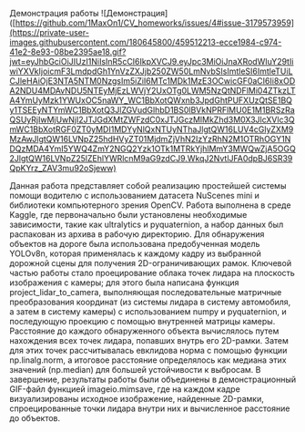 Демонстрация работы
![Демонстрация]([https://github.com/1MaxOn1/CV_homeworks/issues/4#issue-3179573959](https://private-user-images.githubusercontent.com/180645800/459512213-ecce1984-c974-41e2-8e93-08be2395ae18.gif?jwt=eyJhbGciOiJIUzI1NiIsInR5cCI6IkpXVCJ9.eyJpc3MiOiJnaXRodWIuY29tIiwiYXVkIjoicmF3LmdpdGh1YnVzZXJjb250ZW50LmNvbSIsImtleSI6ImtleTUiLCJleHAiOjE3NTA5NTM0NzgsIm5iZiI6MTc1MDk1MzE3OCwicGF0aCI6Ii8xODA2NDU4MDAvNDU5NTEyMjEzLWVjY2UxOTg0LWM5NzQtNDFlMi04ZTkzLTA4YmUyMzk1YWUxOC5naWY_WC1BbXotQWxnb3JpdGhtPUFXUzQtSE1BQy1TSEEyNTYmWC1BbXotQ3JlZGVudGlhbD1BS0lBVkNPRFlMU0E1M1BRSzRaQSUyRjIwMjUwNjI2JTJGdXMtZWFzdC0xJTJGczMlMkZhd3M0X3JlcXVlc3QmWC1BbXotRGF0ZT0yMDI1MDYyNlQxNTUyNThaJlgtQW16LUV4cGlyZXM9MzAwJlgtQW16LVNpZ25hdHVyZT01MjdmZjVhN2IzYzRhN2M1OTRhOGY1NDQzMDA4YmI5YWQ4ZmY2NGQ2Yzk1OTk1MTRkYjhlMmY3MWQwZjA5OGQ2JlgtQW16LVNpZ25lZEhlYWRlcnM9aG9zdCJ9.WkqJ2NvtlJFA0dpBJ6SR39QpKYrz_ZAV3mu92oSjeww)


Данная работа представляет собой реализацию простейшей системы помощи водителю с использованием датасета NuScenes mini и библиотеки компьютерного зрения OpenCV. Работа выполнена в среде Kaggle, где первоначально были установлены необходимые зависимости, такие как ultralytics и pyquaternion, а набор данных был распакован из архива в рабочую директорию. Для обнаружения объектов на дороге была использована предобученная модель YOLOv8n, которая применялась к каждому кадру из выбранной дорожной сцены для получения 2D-ограничивающих рамок. Ключевой частью работы стало проецирование облака точек лидара на плоскость изображения с камеры; для этого была написана функция project_lidar_to_camera, выполняющая последовательные матричные преобразования координат (из системы лидара в систему автомобиля, а затем в систему камеры) с использованием numpy и pyquaternion, и последующую проекцию с помощью внутренней матрицы камеры. Расстояние до каждого обнаруженного объекта вычислялось путем нахождения всех точек лидара, попавших внутрь его 2D-рамки. Затем для этих точек рассчитывалась евклидова норма с помощью функции np.linalg.norm, а итоговое расстояние определялось как медиана этих значений (np.median) для большей устойчивости к выбросам. В завершение, результаты работы были объединены в демонстрационный GIF-файл функцией imageio.mimsave, где на каждом кадре визуализированы исходное изображение, найденные 2D-рамки, спроецированные точки лидара внутри них и вычисленное расстояние до объектов.
